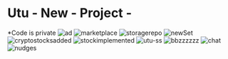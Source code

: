 
# Utu - New - Project - 

*Code is private
<img src="https://i.ibb.co/tL19rwt/ad.png" alt="ad" border="0">
<img src="https://i.ibb.co/MZDBQt7/marketplace.png" alt="marketplace" border="0">
<img src="https://i.ibb.co/Ld4fj2r/storagerepo.png" alt="storagerepo" border="0">
<img src="https://i.ibb.co/18Tz5yV/newSet.png" alt="newSet" border="0">
<img src="https://i.ibb.co/SxBRd1m/cryptostocksadded.png" alt="cryptostocksadded" border="0">
<img src="https://i.ibb.co/jbhbH7G/stockimplemented.png" alt="stockimplemented" border="0">
<img src="https://i.ibb.co/5s4YnHv/utu-ss.png" alt="utu-ss" border="0">
<img src="https://i.ibb.co/KsL7Jpz/bbzzzzzz.png" alt="bbzzzzzz" border="0">
<img src="https://i.ibb.co/X25MjCj/chat.png" alt="chat" border="0">
<img src="https://i.ibb.co/Mn1HC4R/nudges.png" alt="nudges" border="0">
